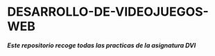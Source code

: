 # DESARROLLO-DE-VIDEOJUEGOS-WEB
***Este repositorio recoge todas las practicas de la asignatura DVI***

